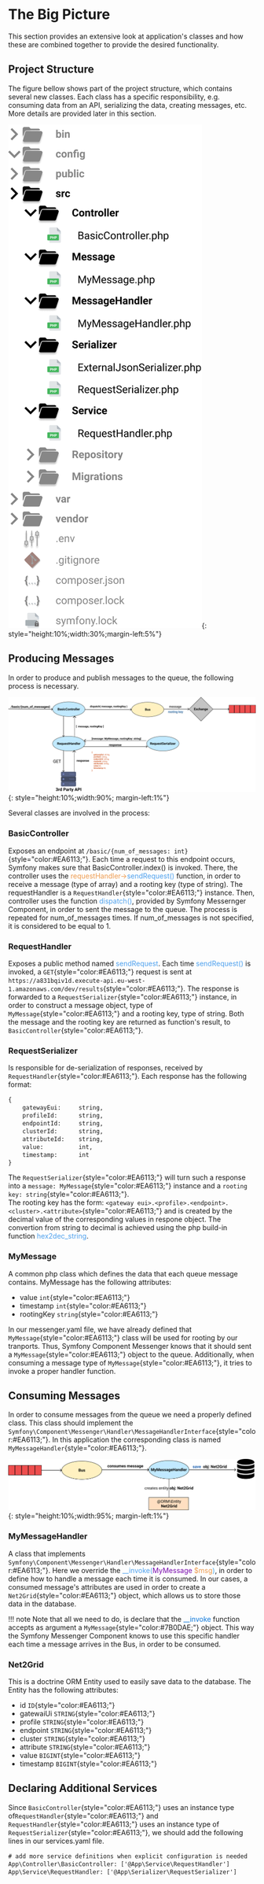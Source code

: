 # The Big Picture
This section provides an extensive look at application's classes
and how these are combined together to provide the desired functionality.

## Project Structure
The figure bellow shows part of the project structure, which contains several new classes.
Each class has a specific responsibility, e.g. consuming data from an API, serializing the data,
creating messages, etc. More details are provided later in this section.

![](img/img4.png){: style="height:10%;width:30%;margin-left:5%"}

## Producing Messages
In order to produce and publish messages to the queue, the following process is necessary.

![](img/img5.png){: style="height:10%;width:90%; margin-left:1%"}

Several classes are involved in the process:

### BasicController  
Exposes an endpoint at `/basic/{num_of_messages: int}`{style="color:#EA6113;"}. Each time a request to this endpoint occurs, Symfony
makes sure that BasicController.index() is invoked. There, the controller uses the <span style="color:#EE9B4E">requestHandler-></span><span style="color:#4EA1EE">sendRequest()</span> function, in order to receive a message (type of array) and a rooting key (type of string). The requestHandler is a `RequestHandler`{style="color:#EA6113;"} instance. Then, controller uses the function <span style="color:#4EA1EE">dispatch()</span>, provided by Symfony Messernger Component, in order to sent the message to the queue. The process is repeated for num_of_messages times. If num_of_messages is not specified, it is considered to be equal to 1.


### RequestHandler  
Exposes a public method named <span style="color:#4EA1EE">sendRequest</span>. Each time <span style="color:#4EA1EE">sendRequest()</span> is invoked, a `GET`{style="color:#EA6113;"} request is sent at `https://a831bqiv1d.execute-api.eu-west-1.amazonaws.com/dev/results`{style="color:#EA6113;"}. The response is forwarded to a `RequestSerializer`{style="color:#EA6113;"} instance, in order to construct
a message object, type of `MyMessage`{style="color:#EA6113;"} and a rooting key, type of string. Both the message and the rooting key are
returned as function's result, to `BasicController`{style="color:#EA6113;"}.


### RequestSerializer
Is responsible for de-serialization of responses, received by `RequestHandler`{style="color:#EA6113;"}. Each response
has the following format:

    {
        gatewayEui:     string,
        profileId:      string,
        endpointId:     string,
        clusterId:      string,
        attributeId:    string,
        value:          int,
        timestamp:      int        
    }

The `RequestSerializer`{style="color:#EA6113;"} will turn such a response into a `message: MyMessage`{style="color:#EA6113;"} instance and a `rooting key: string`{style="color:#EA6113;"}.  
The rooting key has the form: `<gateway eui>.<profile>.<endpoint>.<cluster>.<attribute>`{style="color:#EA6113;"} and is created by the decimal value of the corresponding values in respone object. The convertion from string to decimal is achieved using the
php build-in function <span style="color:#4EA1EE">hex2dec_string</span>.


### MyMessage
A common php class which defines the data that each queue message contains.
MyMessage has the following attributes:

* value `int`{style="color:#EA6113;"}
* timestamp  `int`{style="color:#EA6113;"}
* rootingKey  `string`{style="color:#EA6113;"}

In our messenger.yaml file, we have already defined that `MyMessage`{style="color:#EA6113;"} class will be used for rooting by
our tranports. Thus, Symfony Component Messenger knows that it should sent a `MyMessage`{style="color:#EA6113;"} object
to the queue. Additionally, when consuming a message type of `MyMessage`{style="color:#EA6113;"}, it tries to invoke
a proper handler function.

## Consuming Messages
In order to consume messages from the queue we need a properly defined class. This class should
implement the `Symfony\Component\Messenger\Handler\MessageHandlerInterface`{style="color:#EA6113;"}. In this application the
corresponding class is named `MyMessageHandler`{style="color:#EA6113;"}.

![](img/img6.png){: style="height:10%;width:95%; margin-left:1%"}

### MyMessageHandler
A class that implements `Symfony\Component\Messenger\Handler\MessageHandlerInterface`{style="color:#EA6113;"}.
Here we override the <span style="color:#4EA1EE">\__invoke(</span><span style="color:#7B0DAE">MyMessage</span> <span style="color:#EE9B4E">$msg</span><span style="color:#4EAEEE">)</span>, in order to define how to handle
a message each time it is consumed. In our cases, a consumed message's attributes are used in order to create a `Net2Grid`{style="color:#EA6113;"} object, which allows us to store those data in the database.

<!-- <div style="background:#C8E4FF;border-radius:2px;padding:10px 10px; ">
Note that all we need to do, is declare that the <span style="color:#0E78DA">\__invoke</span> function accepts as argument a </span><span style="color:#7B0DAE">MyMessage</span> object. This way the Symfony Messenger Component knows to use this specific handler each time a message arrives in the Bus, in order to be consumed.
</div> <br/> -->
!!! note
    Note that all we need to do, is declare that the <span style="color:#0E78DA">\__invoke</span> function accepts as argument a </span>`MyMessage`{style="color:#7B0DAE;"} object. This way the Symfony Messenger Component knows to use this specific handler each time a message arrives in the Bus, in order to be consumed.

### Net2Grid
This is a doctrine ORM Entity used to easily save data to the database. The Entity
has the following attributes:

* id        `ID`{style="color:#EA6113;"}
* gatewaiUi `STRING`{style="color:#EA6113;"}
* profile   `STRING`{style="color:#EA6113;"}
* endpoint  `STRING`{style="color:#EA6113;"}
* cluster   `STRING`{style="color:#EA6113;"}
* attribute `STRING`{style="color:#EA6113;"}
* value     `BIGINT`{style="color:#EA6113;"}
* timestamp `BIGINT`{style="color:#EA6113;"}


## Declaring Additional Services
Since `BasicController`{style="color:#EA6113;"} uses an instance type of`RequestHandler`{style="color:#EA6113;"} and `RequestHandler`{style="color:#EA6113;"}
uses an instance type of `RequestSerializer`{style="color:#EA6113;"}, we should add the following lines in
our services.yaml file.

    # add more service definitions when explicit configuration is needed
    App\Controller\BasicController: ['@App\Service\RequestHandler']
    App\Service\RequestHandler: ['@App\Serializer\RequestSerializer']
